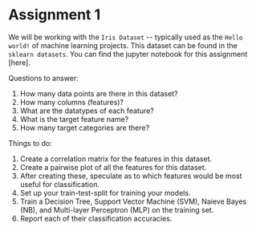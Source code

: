 # Assignment 1

We will be working with the `Iris Dataset` -- typically used as the `Hello world!` of machine learning projects. This dataset can be found in the `sklearn datasets`. You can find the jupyter notebook for this assignment [here].

Questions to answer:
1. How many data points are there in this dataset?
2. How many columns (features)?
3. What are the datatypes of each feature?
4. What is the target feature name?
5. How many target categories are there?

Things to do:
1. Create a correlation matrix for the features in this dataset.
2. Create a pairwise plot of all the features for this dataset.
3. After creating these, speculate as to which features would be most useful for classification.
4. Set up your train-test-split for training your models.
5. Train a Decision Tree, Support Vector Machine (SVM), Naieve Bayes (NB), and Multi-layer Perceptron (MLP) on the training set.
6. Report each of their classification accuracies.